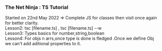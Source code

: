 ### The Net Ninja : TS Tutorial
Started on 22nd May 2022 => Complete JS for classes then visit once again for better clarity.
<br>
Lesson2: tsc [filename.ts] , tsc [filename.ts] --w
<br>
Lesson3: Types basics for number,string,boolean
<br>
Lesson4: For objs n arrs,once type is done is fledged .Once we define Obj we can't add aditional properties to it.